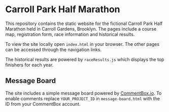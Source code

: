 # Carroll Park Half Marathon

This repository contains the static website for the fictional Carroll Park Half Marathon held in Carroll Gardens, Brooklyn. The pages include a course map, registration form, race information and historical results.

To view the site locally open `index.html` in your browser. The other pages can be accessed through the navigation links.

The historical results are powered by `raceResults.js` which displays the top finishers for each year.

## Message Board
The site includes a simple message board powered by [CommentBox.io](https://commentbox.io). To enable comments replace `YOUR_PROJECT_ID` in `message-board.html` with the ID from your CommentBox account.
